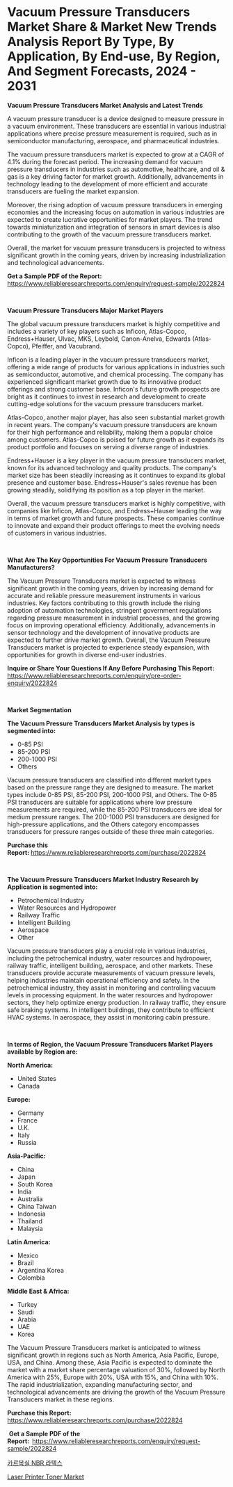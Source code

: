 <p><h1>Vacuum Pressure Transducers Market Share & Market New Trends Analysis Report By Type, By Application, By End-use, By Region, And Segment Forecasts, 2024 - 2031</h1></p><p><strong>Vacuum Pressure Transducers Market Analysis and Latest Trends</strong></p>
<p><p>A vacuum pressure transducer is a device designed to measure pressure in a vacuum environment. These transducers are essential in various industrial applications where precise pressure measurement is required, such as in semiconductor manufacturing, aerospace, and pharmaceutical industries.</p><p>The vacuum pressure transducers market is expected to grow at a CAGR of 4.1% during the forecast period. The increasing demand for vacuum pressure transducers in industries such as automotive, healthcare, and oil & gas is a key driving factor for market growth. Additionally, advancements in technology leading to the development of more efficient and accurate transducers are fueling the market expansion.</p><p>Moreover, the rising adoption of vacuum pressure transducers in emerging economies and the increasing focus on automation in various industries are expected to create lucrative opportunities for market players. The trend towards miniaturization and integration of sensors in smart devices is also contributing to the growth of the vacuum pressure transducers market.</p><p>Overall, the market for vacuum pressure transducers is projected to witness significant growth in the coming years, driven by increasing industrialization and technological advancements.</p></p>
<p><strong>Get a Sample PDF of the Report:&nbsp;</strong> <a href="https://www.reliableresearchreports.com/enquiry/request-sample/2022824">https://www.reliableresearchreports.com/enquiry/request-sample/2022824</a></p>
<p>&nbsp;</p>
<p><strong>Vacuum Pressure Transducers Major Market Players</strong></p>
<p><p>The global vacuum pressure transducers market is highly competitive and includes a variety of key players such as Inficon, Atlas-Copco, Endress+Hauser, Ulvac, MKS, Leybold, Canon-Anelva, Edwards (Atlas-Copco), Pfeiffer, and Vacubrand. </p><p>Inficon is a leading player in the vacuum pressure transducers market, offering a wide range of products for various applications in industries such as semiconductor, automotive, and chemical processing. The company has experienced significant market growth due to its innovative product offerings and strong customer base. Inficon's future growth prospects are bright as it continues to invest in research and development to create cutting-edge solutions for the vacuum pressure transducers market.</p><p>Atlas-Copco, another major player, has also seen substantial market growth in recent years. The company's vacuum pressure transducers are known for their high performance and reliability, making them a popular choice among customers. Atlas-Copco is poised for future growth as it expands its product portfolio and focuses on serving a diverse range of industries.</p><p>Endress+Hauser is a key player in the vacuum pressure transducers market, known for its advanced technology and quality products. The company's market size has been steadily increasing as it continues to expand its global presence and customer base. Endress+Hauser's sales revenue has been growing steadily, solidifying its position as a top player in the market.</p><p>Overall, the vacuum pressure transducers market is highly competitive, with companies like Inficon, Atlas-Copco, and Endress+Hauser leading the way in terms of market growth and future prospects. These companies continue to innovate and expand their product offerings to meet the evolving needs of customers in various industries.</p></p>
<p>&nbsp;</p>
<p><strong>What Are The Key Opportunities For Vacuum Pressure Transducers Manufacturers?</strong></p>
<p><p>The Vacuum Pressure Transducers market is expected to witness significant growth in the coming years, driven by increasing demand for accurate and reliable pressure measurement instruments in various industries. Key factors contributing to this growth include the rising adoption of automation technologies, stringent government regulations regarding pressure measurement in industrial processes, and the growing focus on improving operational efficiency. Additionally, advancements in sensor technology and the development of innovative products are expected to further drive market growth. Overall, the Vacuum Pressure Transducers market is projected to experience steady expansion, with opportunities for growth in diverse end-user industries.</p></p>
<p><strong>Inquire or Share Your Questions If Any Before Purchasing This Report:</strong> <a href="https://www.reliableresearchreports.com/enquiry/pre-order-enquiry/2022824">https://www.reliableresearchreports.com/enquiry/pre-order-enquiry/2022824</a></p>
<p>&nbsp;</p>
<p><strong>Market Segmentation</strong></p>
<p><strong>The Vacuum Pressure Transducers Market Analysis by types is segmented into:</strong></p>
<p><ul><li>0-85 PSI</li><li>85-200 PSI</li><li>200-1000 PSI</li><li>Others</li></ul></p>
<p><p>Vacuum pressure transducers are classified into different market types based on the pressure range they are designed to measure. The market types include 0-85 PSI, 85-200 PSI, 200-1000 PSI, and Others. The 0-85 PSI transducers are suitable for applications where low pressure measurements are required, while the 85-200 PSI transducers are ideal for medium pressure ranges. The 200-1000 PSI transducers are designed for high-pressure applications, and the Others category encompasses transducers for pressure ranges outside of these three main categories.</p></p>
<p><strong>Purchase this Report:&nbsp;</strong><a href="https://www.reliableresearchreports.com/purchase/2022824">https://www.reliableresearchreports.com/purchase/2022824</a></p>
<p>&nbsp;</p>
<p><strong>The Vacuum Pressure Transducers Market Industry Research by Application is segmented into:</strong></p>
<p><ul><li>Petrochemical Industry</li><li>Water Resources and Hydropower</li><li>Railway Traffic</li><li>Intelligent Building</li><li>Aerospace</li><li>Other</li></ul></p>
<p><p>Vacuum pressure transducers play a crucial role in various industries, including the petrochemical industry, water resources and hydropower, railway traffic, intelligent building, aerospace, and other markets. These transducers provide accurate measurements of vacuum pressure levels, helping industries maintain operational efficiency and safety. In the petrochemical industry, they assist in monitoring and controlling vacuum levels in processing equipment. In the water resources and hydropower sectors, they help optimize energy production. In railway traffic, they ensure safe braking systems. In intelligent buildings, they contribute to efficient HVAC systems. In aerospace, they assist in monitoring cabin pressure.</p></p>
<p>&nbsp;</p>
<p><strong>In terms of Region, the Vacuum Pressure Transducers Market Players available by Region are:</strong></p>
<p>
    <p> <strong> North America: </strong>
        <ul>
            <li>United States</li>
            <li>Canada</li>
        </ul>
        </p> 
    <p> <strong> Europe: </strong>
        <ul>
            <li>Germany</li>
            <li>France</li>
            <li>U.K.</li>
            <li>Italy</li>
            <li>Russia</li>
        </ul>
        </p> 
    <p> <strong> Asia-Pacific: </strong>
        <ul>
            <li>China</li>
            <li>Japan</li>
            <li>South Korea</li>
            <li>India</li>
            <li>Australia</li>
            <li>China Taiwan</li>
            <li>Indonesia</li>
            <li>Thailand</li>
            <li>Malaysia</li>
        </ul>
        </p> 
    <p> <strong> Latin America: </strong>
        <ul>
            <li>Mexico</li>
            <li>Brazil</li>
            <li>Argentina Korea</li>
            <li>Colombia</li>
        </ul>
        </p> 
    <p> <strong> Middle East & Africa: </strong>
        <ul>
            <li>Turkey</li>
            <li>Saudi</li>
            <li>Arabia</li>
            <li>UAE</li>
            <li>Korea</li>
        </ul>
    </p>
    </p>
<p><p>The Vacuum Pressure Transducers market is anticipated to witness significant growth in regions such as North America, Asia Pacific, Europe, USA, and China. Among these, Asia Pacific is expected to dominate the market with a market share percentage valuation of 30%, followed by North America with 25%, Europe with 20%, USA with 15%, and China with 10%. The rapid industrialization, expanding manufacturing sector, and technological advancements are driving the growth of the Vacuum Pressure Transducers market in these regions.</p></p>
<p><strong>Purchase this Report: </strong><a href="https://www.reliableresearchreports.com/purchase/2022824">https://www.reliableresearchreports.com/purchase/2022824</a></p>
<p>&nbsp;<strong>Get a Sample PDF of the Report:&nbsp;&nbsp;</strong><a href="https://www.reliableresearchreports.com/enquiry/request-sample/2022824">https://www.reliableresearchreports.com/enquiry/request-sample/2022824</a></p>
<p><strong></strong></p>
<p><p><a href="https://medium.com/@rowedrowe/%EC%B9%B4%EB%A5%B4%EB%B3%B5%EC%8B%A4-nbr-%EB%9D%BC%ED%85%8D%EC%8A%A4-%EC%8B%9C%EC%9E%A5-%EB%B6%84%EC%84%9D-cagr-%EC%8B%9C%EC%9E%A5-%EC%84%B8%EB%B6%84%ED%99%94-%EB%B0%8F-%EA%B8%80%EB%A1%9C%EB%B2%8C-%EC%82%B0%EC%97%85-%EA%B0%9C%EC%9A%94-8c7a0b33d054">카르복실 NBR 라텍스</a></p><p><a href="https://meowing-canidae-761.notion.site/Laser-Printer-Toner-Market-with-the-goal-of-estimating-the-market-size-and-future-growth-potential-o-d1f98caf7fb94fbaa134815219d84cff">Laser Printer Toner Market</a></p></p>